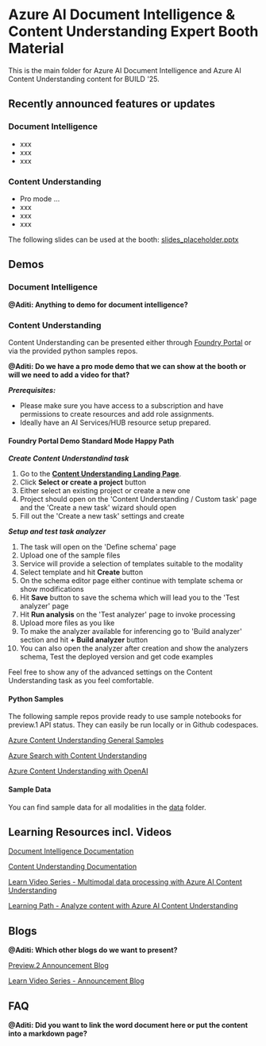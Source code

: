 # Azure AI Document Intelligence & Content Understanding Expert Booth Material
This is the main folder for Azure AI Document Intelligence and Azure AI Content Understanding content for BUILD '25.

## Recently announced features or updates

### Document Intelligence
- xxx
- xxx
- xxx

### Content Understanding
- Pro mode ...
- xxx
- xxx
- xxx

The following slides can be used at the booth: [slides_placeholder.pptx](./slides_placeholder.pptx)

## Demos

### Document Intelligence

**@Aditi: Anything to demo for document intelligence?**

### Content Understanding

Content Understanding can be presented either through [Foundry Portal](https://ai.azure.com) or via the provided python samples repos.

**@Aditi: Do we have a pro mode demo that we can show at the booth or will we need to add a video for that?**

***Prerequisites:***
- Please make sure you have access to a subscription and have permissions to create resources and add role assignments.
- Ideally have an AI Services/HUB resource setup prepared.

#### Foundry Portal Demo Standard Mode Happy Path

***Create Content Understandind task***
1. Go to the **[Content Understanding Landing Page](https://int.ai.azure.com/explore/aiservices/vision/contentunderstanding)**.
1. Click **Select or create a project** button
1. Either select an existing project or create a new one
1. Project should open on the 'Content Understanding / Custom task' page and the 'Create a new task' wizard should open
1. Fill out the 'Create a new task' settings and create

***Setup and test task analyzer***
1. The task will open on the 'Define schema' page
1. Upload one of the sample files
1. Service will provide a selection of templates suitable to the modality
1. Select template and hit **Create** button
1. On the schema editor page either continue with template schema or show modifications
1. Hit **Save** button to save the schema which will lead you to the 'Test analyzer' page
1. Hit **Run analysis** on the 'Test analyzer' page to invoke processing
1. Upload more files as you like
1. To make the analyzer available for inferencing go to 'Build analyzer' section and hit **+ Build analyzer** button
1. You can also open the analyzer after creation and show the analyzers schema, Test the deployed version and get code examples

Feel free to show any of the advanced settings on the Content Understanding task as you feel comfortable.

#### Python Samples

The following sample repos provide ready to use sample notebooks for preview.1 API status.
They can easily be run locally or in Github codespaces.

[Azure Content Understanding General Samples](https://github.com/Azure-Samples/azure-ai-content-understanding-python)

[Azure Search with Content Understanding](https://github.com/Azure-Samples/azure-ai-search-with-content-understanding-python)

[Azure Content Understanding with OpenAI](https://github.com/Azure-Samples/azure-ai-content-understanding-with-azure-openai-python)

#### Sample Data

You can find sample data for all modalities in the [data](./data/) folder.

## Learning Resources incl. Videos

[Document Intelligence Documentation](https://learn.microsoft.com/azure/ai-services/document-intelligence)

[Content Understanding Documentation](https://learn.microsoft.com/azure/ai-services/content-understanding/)

[Learn Video Series - Multimodal data processing with Azure AI Content Understanding](https://learn.microsoft.com/en-us/shows/multimodal-data-processing-with-azure-ai-content-understanding/)

[Learning Path - Analyze content with Azure AI Content Understanding](https://learn.microsoft.com/training/modules/analyze-content-ai/)

## Blogs

**@Aditi: Which other blogs do we want to present?**

[Preview.2 Announcement Blog](...)

[Learn Video Series - Announcement Blog](https://techcommunity.microsoft.com/blog/Azure-AI-Services-blog/introducing-azure-ai-content-understanding-for-beginners/4413071)

## FAQ

**@Aditi: Did you want to link the word document here or put the content into a markdown page?**

